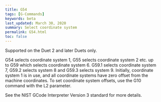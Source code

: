```yaml
---
title: G54
tags: [G-Commands] 
keywords: beta 
last_updated: March 30, 2020 
summary: Select coordinate system 
permalink: G54.html
toc: false 
---
```



Supported on the Duet 2 and later Duets only.

G54 selects coordinate system 1, G55 selects coordinate system 2 etc. up to G59 which selects coordinate system 6. G59.1 selects coordinate system 7, G59.2 selects system 8 and G59.3 selects system 9. Initially, coordinate system 1 is in use, and all coordinate systems have zero offset from the machine coordinates. To set coordinate system offsets, use the G10 command with the L2 parameter.

See the NIST GCode Interpreter Version 3 standard for more details.

